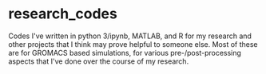 # research_codes
Codes I've written in python 3/ipynb, MATLAB, and R for my research and other projects that I think may prove helpful to someone else. Most of these are for GROMACS based simulations, for various pre-/post-processing aspects that I've done over the course of my research. 
